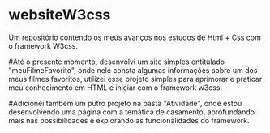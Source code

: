 # websiteW3css
Um repositório contendo os meus avanços nos estudos de Html + Css com o framework W3css.

#Até o presente momento, desenvolvi um site simples entitulado "meuFilmeFavorito", onde nele consta algumas informações sobre um dos meus filmes favoritos, utilizei esse projeto simples para aprimorar e praticar meu conhecimento em HTML e iniciar com o framework w3css.

#Adicionei também um putro projeto na pasta "Atividade", onde estou desenvolvendo uma página com a temática de casamento, aprofundando mais nas possibilidades e explorando as funcionalidades do framework.
